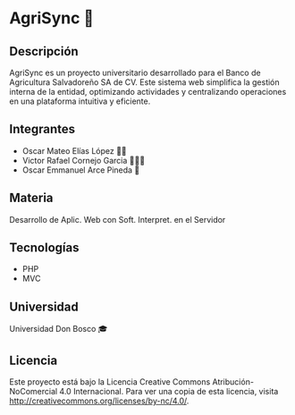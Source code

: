 # AgriSync 🌾

## Descripción
AgriSync es un proyecto universitario desarrollado para el Banco de Agricultura Salvadoreño SA de CV. Este sistema web simplifica la gestión interna de la entidad, optimizando actividades y centralizando operaciones en una plataforma intuitiva y eficiente.

## Integrantes
- Oscar Mateo Elías López 🧑‍💻
- Victor Rafael Cornejo Garcia 👳🏻‍♂️
- Oscar Emmanuel Arce Pineda 🦝

## Materia
Desarrollo de Aplic. Web con Soft. Interpret. en el Servidor

## Tecnologías
- PHP
- MVC

## Universidad
Universidad Don Bosco 🎓

## Licencia
Este proyecto está bajo la Licencia Creative Commons Atribución-NoComercial 4.0 Internacional. Para ver una copia de esta licencia, visita http://creativecommons.org/licenses/by-nc/4.0/.
